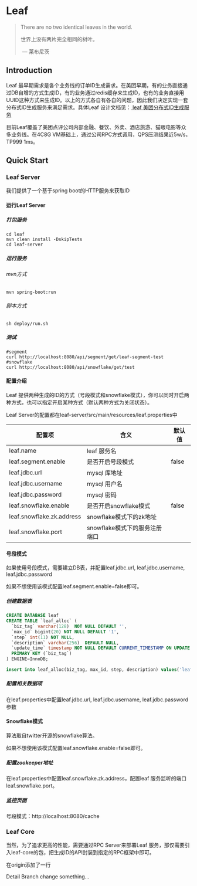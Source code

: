 # Leaf

> There are no two identical leaves in the world.
>
> 世界上没有两片完全相同的树叶。
>
> ​								— 莱布尼茨

## Introduction

Leaf 最早期需求是各个业务线的订单ID生成需求。在美团早期，有的业务直接通过DB自增的方式生成ID，有的业务通过redis缓存来生成ID，也有的业务直接用UUID这种方式来生成ID。以上的方式各自有各自的问题，因此我们决定实现一套分布式ID生成服务来满足需求。具体Leaf 设计文档见：[ leaf 美团分布式ID生成服务 ](https://tech.meituan.com/MT_Leaf.html )

目前Leaf覆盖了美团点评公司内部金融、餐饮、外卖、酒店旅游、猫眼电影等众多业务线。在4C8G VM基础上，通过公司RPC方式调用，QPS压测结果近5w/s，TP999 1ms。

## Quick Start

### Leaf Server

我们提供了一个基于spring boot的HTTP服务来获取ID

#### 运行Leaf Server

##### 打包服务

```shell
cd leaf
mvn clean install -DskipTests
cd leaf-server
```

##### 运行服务
###### mvn方式

```shell
mvn spring-boot:run
```

###### 脚本方式

```shell
sh deploy/run.sh
```
##### 测试

```shell
#segment
curl http://localhost:8080/api/segment/get/leaf-segment-test
#snowflake
curl http://localhost:8080/api/snowflake/get/test
```
#### 配置介绍

Leaf 提供两种生成的ID的方式（号段模式和snowflake模式），你可以同时开启两种方式，也可以指定开启某种方式（默认两种方式为关闭状态）。

Leaf Server的配置都在leaf-server/src/main/resources/leaf.properties中

| 配置项                    | 含义                          | 默认值 |
| ------------------------- | ----------------------------- | ------ |
| leaf.name                 | leaf 服务名                   |        |
| leaf.segment.enable       | 是否开启号段模式              | false  |
| leaf.jdbc.url             | mysql 库地址                  |        |
| leaf.jdbc.username        | mysql 用户名                  |        |
| leaf.jdbc.password        | mysql 密码                    |        |
| leaf.snowflake.enable     | 是否开启snowflake模式         | false  |
| leaf.snowflake.zk.address | snowflake模式下的zk地址       |        |
| leaf.snowflake.port       | snowflake模式下的服务注册端口 |        |

#### 号段模式

如果使用号段模式，需要建立DB表，并配置leaf.jdbc.url, leaf.jdbc.username, leaf.jdbc.password

如果不想使用该模式配置leaf.segment.enable=false即可。

##### 创建数据表

```sql
CREATE DATABASE leaf
CREATE TABLE `leaf_alloc` (
  `biz_tag` varchar(128)  NOT NULL DEFAULT '',
  `max_id` bigint(20) NOT NULL DEFAULT '1',
  `step` int(11) NOT NULL,
  `description` varchar(256)  DEFAULT NULL,
  `update_time` timestamp NOT NULL DEFAULT CURRENT_TIMESTAMP ON UPDATE CURRENT_TIMESTAMP,
  PRIMARY KEY (`biz_tag`)
) ENGINE=InnoDB;

insert into leaf_alloc(biz_tag, max_id, step, description) values('leaf-segment-test', 1, 2000, 'Test leaf Segment Mode Get Id')
```

##### 配置相关数据项

在leaf.properties中配置leaf.jdbc.url, leaf.jdbc.username, leaf.jdbc.password参数

#### Snowflake模式

算法取自twitter开源的snowflake算法。

如果不想使用该模式配置leaf.snowflake.enable=false即可。

##### 配置zookeeper地址

在leaf.properties中配置leaf.snowflake.zk.address，配置leaf 服务监听的端口leaf.snowflake.port。

##### 监控页面

号段模式：http://localhost:8080/cache

### Leaf Core

当然，为了追求更高的性能，需要通过RPC Server来部署Leaf 服务，那仅需要引入leaf-core的包，把生成ID的API封装到指定的RPC框架中即可。

在origin添加了一行

Detail Branch change something...
